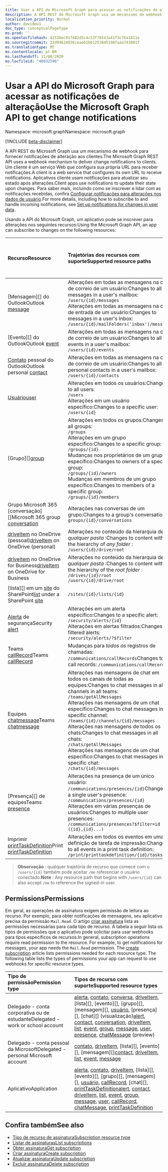 ```yaml
---
title: Usar a API do Microsoft Graph para acessar as notificações de alteração
description: A API REST do Microsoft Graph usa um mecanismo de webhook para fornecer notificações de alteração aos clientes. Um cliente é um serviço Web que configura sua própria URL para receber notificações. Aplicativos cliente usam notificações para atualizar seu estado após alterações. Para saber mais, incluindo como se inscrever e lidar com as notificações recebidas, confira Configurar notificações para alterações nos dados de usuário.
localization_priority: Normal
author: davidmu1
doc_type: conceptualPageType
ms.prod: ''
ms.openlocfilehash: 82538ec91f682d5c4c53f76543a41f3c76a1811e
ms.sourcegitcommit: 22d99624036ceaeb1b612538d5196faaa743881f
ms.translationtype: MT
ms.contentlocale: pt-BR
ms.lasthandoff: 11/06/2020
ms.locfileid: "48932596"
---
```

# <a name="use-the-microsoft-graph-api-to-get-change-notifications"></a><span data-ttu-id="22818-106">Usar a API do Microsoft Graph para acessar as notificações de alteração</span><span class="sxs-lookup"><span data-stu-id="22818-106">Use the Microsoft Graph API to get change notifications</span></span>

<span data-ttu-id="22818-107">Namespace: microsoft.graph</span><span class="sxs-lookup"><span data-stu-id="22818-107">Namespace: microsoft.graph</span></span>

[!INCLUDE [beta-disclaimer](../../includes/beta-disclaimer.md)]

<span data-ttu-id="22818-108">A API REST do Microsoft Graph usa um mecanismo de webhook para fornecer notificações de alteração aos clientes.</span><span class="sxs-lookup"><span data-stu-id="22818-108">The Microsoft Graph REST API uses a webhook mechanism to deliver change notifications to clients.</span></span> <span data-ttu-id="22818-109">Um cliente é um serviço Web que configura sua própria URL para receber notificações.</span><span class="sxs-lookup"><span data-stu-id="22818-109">A client is a web service that configures its own URL to receive notifications.</span></span> <span data-ttu-id="22818-110">Aplicativos cliente usam notificações para atualizar seu estado após alterações.</span><span class="sxs-lookup"><span data-stu-id="22818-110">Client apps use notifications to update their state upon changes.</span></span> <span data-ttu-id="22818-111">Para saber mais, incluindo como se inscrever e lidar com as notificações recebidas, confira [Configurar notificações para alterações nos dados de usuário](/graph/webhooks).</span><span class="sxs-lookup"><span data-stu-id="22818-111">For more details, including how to subscribe to and handle incoming notifications, see [Set up notifications for changes in user data](/graph/webhooks).</span></span>

<span data-ttu-id="22818-112">Usando a API do Microsoft Graph, um aplicativo pode se inscrever para alterações nos seguintes recursos:</span><span class="sxs-lookup"><span data-stu-id="22818-112">Using the Microsoft Graph API, an app can subscribe to changes on the following resources:</span></span>

| <span data-ttu-id="22818-113">**Recurso**</span><span class="sxs-lookup"><span data-stu-id="22818-113">**Resource**</span></span> | <span data-ttu-id="22818-114">**Trajetórias dos recursos com suporte**</span><span class="sxs-lookup"><span data-stu-id="22818-114">**Supported resource paths**</span></span> | <span data-ttu-id="22818-115">**Os dados do recurso podem ser incluídos nas notificações**</span><span class="sxs-lookup"><span data-stu-id="22818-115">**Resource data can be included in notifications**</span></span>                  |
|:----------------|:------------|:-----------------------------------------|
| <span data-ttu-id="22818-116">[Mensagem][] do Outlook</span><span class="sxs-lookup"><span data-stu-id="22818-116">Outlook [message][]</span></span> | <span data-ttu-id="22818-117">Alterações em todas as mensagens na caixa de correio de um usuário:</span><span class="sxs-lookup"><span data-stu-id="22818-117">Changes to all messages in a user's mailbox:</span></span> <br>`/users/{id}/messages`<br><span data-ttu-id="22818-118">Alterações em todas as mensagens na caixa de entrada de um usuário:</span><span class="sxs-lookup"><span data-stu-id="22818-118">Changes to messages in a user's Inbox:</span></span><br>`/users/{id}/mailFolders('inbox')/messages` | <span data-ttu-id="22818-119">Não</span><span class="sxs-lookup"><span data-stu-id="22818-119">No</span></span> |
| <span data-ttu-id="22818-120">[Evento][] do Outlook</span><span class="sxs-lookup"><span data-stu-id="22818-120">Outlook [event][]</span></span> | <span data-ttu-id="22818-121">Alterações em todas as mensagens na caixa de correio de um usuário:</span><span class="sxs-lookup"><span data-stu-id="22818-121">Changes to all events in a user's mailbox:</span></span><br>`/users/{id}/events` | <span data-ttu-id="22818-122">Não</span><span class="sxs-lookup"><span data-stu-id="22818-122">No</span></span> |
| <span data-ttu-id="22818-123">[Contato][] pessoal do Outlook</span><span class="sxs-lookup"><span data-stu-id="22818-123">Outlook personal [contact][]</span></span> | <span data-ttu-id="22818-124">Alterações em todas as mensagens na caixa de correio de um usuário:</span><span class="sxs-lookup"><span data-stu-id="22818-124">Changes to all personal contacts in a user's mailbox:</span></span><br>`/users/{id}/contacts` | <span data-ttu-id="22818-125">Não</span><span class="sxs-lookup"><span data-stu-id="22818-125">No</span></span> |
| <span data-ttu-id="22818-126">[Usuário][]</span><span class="sxs-lookup"><span data-stu-id="22818-126">[user][]</span></span> | <span data-ttu-id="22818-127">Alterações em todos os usuários:</span><span class="sxs-lookup"><span data-stu-id="22818-127">Changes to all users:</span></span><br>`/users` <br><span data-ttu-id="22818-128">Alterações em um usuário específico:</span><span class="sxs-lookup"><span data-stu-id="22818-128">Changes to a specific user:</span></span><br>`/users/{id}`| <span data-ttu-id="22818-129">Não</span><span class="sxs-lookup"><span data-stu-id="22818-129">No</span></span> |
| <span data-ttu-id="22818-130">[Grupo][]</span><span class="sxs-lookup"><span data-stu-id="22818-130">[group][]</span></span> | <span data-ttu-id="22818-131">Alterações em todos os grupos:</span><span class="sxs-lookup"><span data-stu-id="22818-131">Changes to all groups:</span></span><br>`/groups` <br><span data-ttu-id="22818-132">Alterações em um grupo específico:</span><span class="sxs-lookup"><span data-stu-id="22818-132">Changes to a specific group:</span></span><br>`/groups/{id}`<br><span data-ttu-id="22818-133">Mudanças nos proprietários de um grupo específico:</span><span class="sxs-lookup"><span data-stu-id="22818-133">Changes to owners of a specific group:</span></span><br>`/groups/{id}/owners`<br><span data-ttu-id="22818-134">Mudanças em membros de um grupo específico:</span><span class="sxs-lookup"><span data-stu-id="22818-134">Changes to members of a specific group:</span></span><br>`/groups/{id}/members` | <span data-ttu-id="22818-135">Não</span><span class="sxs-lookup"><span data-stu-id="22818-135">No</span></span> |
| <span data-ttu-id="22818-136">Grupo Microsoft 365 [conversação][]</span><span class="sxs-lookup"><span data-stu-id="22818-136">Microsoft 365 group [conversation][]</span></span> | <span data-ttu-id="22818-137">Alterações nas conversas de um grupo:</span><span class="sxs-lookup"><span data-stu-id="22818-137">Changes to a group's conversations:</span></span><br>`groups/{id}/conversations` | <span data-ttu-id="22818-138">Não</span><span class="sxs-lookup"><span data-stu-id="22818-138">No</span></span> |
| <span data-ttu-id="22818-139">[driveItem][] no OneDrive (pessoal)</span><span class="sxs-lookup"><span data-stu-id="22818-139">[driveItem][] on OneDrive (personal)</span></span> | <span data-ttu-id="22818-140">Alterações no conteúdo da hierarquia de _qualquer pasta_ :</span><span class="sxs-lookup"><span data-stu-id="22818-140">Changes to content within the hierarchy of _any folder_ :</span></span><br>`/users/{id}/drive/root` | <span data-ttu-id="22818-141">Não</span><span class="sxs-lookup"><span data-stu-id="22818-141">No</span></span> |
| <span data-ttu-id="22818-142">[driveItem][] no OneDrive for Business</span><span class="sxs-lookup"><span data-stu-id="22818-142">[driveItem][] on OneDrive for Business</span></span> | <span data-ttu-id="22818-143">Alterações no conteúdo da hierarquia de _qualquer pasta_ :</span><span class="sxs-lookup"><span data-stu-id="22818-143">Changes to content within the hierarchy of the _root folder_ :</span></span><br>`/drives/{id}/root`<br> `/users/{id}/drive/root` | <span data-ttu-id="22818-144">Não</span><span class="sxs-lookup"><span data-stu-id="22818-144">No</span></span> |
| <span data-ttu-id="22818-145">[lista][] em um [site][] do SharePoint</span><span class="sxs-lookup"><span data-stu-id="22818-145">[list][] under a SharePoint [site][]</span></span> | `/sites/{id}/lists/{id}` | <span data-ttu-id="22818-146">Não</span><span class="sxs-lookup"><span data-stu-id="22818-146">No</span></span> |
| <span data-ttu-id="22818-147">[Alerta][] de segurança</span><span class="sxs-lookup"><span data-stu-id="22818-147">Security [alert][]</span></span> | <span data-ttu-id="22818-148">Alterações em um alerta específico:</span><span class="sxs-lookup"><span data-stu-id="22818-148">Changes to a specific alert:</span></span><br>`/security/alerts/{id}` <br><span data-ttu-id="22818-149">Alterações em alertas filtrados:</span><span class="sxs-lookup"><span data-stu-id="22818-149">Changes to filtered alerts:</span></span><br> `/security/alerts/?$filter`| <span data-ttu-id="22818-150">Não</span><span class="sxs-lookup"><span data-stu-id="22818-150">No</span></span> |
| <span data-ttu-id="22818-151">Teams [callRecord][]</span><span class="sxs-lookup"><span data-stu-id="22818-151">Teams [callRecord][]</span></span> | <span data-ttu-id="22818-152">Mudanças para _todos os_ registros de chamadas: `/communications/callRecords`</span><span class="sxs-lookup"><span data-stu-id="22818-152">Changes to _all_ call records: `/communications/callRecords`</span></span> | <span data-ttu-id="22818-153">Não</span><span class="sxs-lookup"><span data-stu-id="22818-153">No</span></span> |
| <span data-ttu-id="22818-154">Equipes [chatmessage][]</span><span class="sxs-lookup"><span data-stu-id="22818-154">Teams [chatmessage][]</span></span> | <span data-ttu-id="22818-155">Alterações nas mensagens de chat em todos os canais de todas as equipes:</span><span class="sxs-lookup"><span data-stu-id="22818-155">Changes to chat messages in all channels in all teams:</span></span><br>`/teams/getAllMessages` <br><span data-ttu-id="22818-156">Alterações nas mensagens de um chat específico:</span><span class="sxs-lookup"><span data-stu-id="22818-156">Changes to chat messages in a specific channel:</span></span><br>`/teams/{id}/channels/{id}/messages`<br><span data-ttu-id="22818-157">Alterações nas mensagens de todos os chats:</span><span class="sxs-lookup"><span data-stu-id="22818-157">Changes to chat messages in all chats:</span></span><br>`/chats/getAllMessages` <br><span data-ttu-id="22818-158">Alterações nas mensagens de um chat específico:</span><span class="sxs-lookup"><span data-stu-id="22818-158">Changes to chat messages in a specific chat:</span></span><br>`/chats/{id}/messages` | <span data-ttu-id="22818-159">Sim</span><span class="sxs-lookup"><span data-stu-id="22818-159">Yes</span></span> |
| <span data-ttu-id="22818-160">[Presença][] de equipes</span><span class="sxs-lookup"><span data-stu-id="22818-160">Teams [presence][]</span></span> | <span data-ttu-id="22818-161">Alterações na presença de um único usuário: `/communications/presences/{id}`</span><span class="sxs-lookup"><span data-stu-id="22818-161">Changes to a single user's presence: `/communications/presences/{id}`</span></span> <br> <span data-ttu-id="22818-162">Alterações em várias presenças de usuários:</span><span class="sxs-lookup"><span data-stu-id="22818-162">Changes to multiple user presences:</span></span><br> `/communications/presences?$filter=id in ({id},{id}...)` | <span data-ttu-id="22818-163">Sim</span><span class="sxs-lookup"><span data-stu-id="22818-163">Yes</span></span> |
| <span data-ttu-id="22818-164">Imprimir [printTaskDefinition][]</span><span class="sxs-lookup"><span data-stu-id="22818-164">Print [printTaskDefinition][]</span></span> | <span data-ttu-id="22818-165">Alterações em todos os eventos em uma definição de tarefa de impressão:</span><span class="sxs-lookup"><span data-stu-id="22818-165">Changes to all events in a print task definition:</span></span><br>`/print/printtaskdefinition/{id}/tasks` | <span data-ttu-id="22818-166">Não</span><span class="sxs-lookup"><span data-stu-id="22818-166">No</span></span> |

> <span data-ttu-id="22818-167">**Observação** : qualquer trajetória de recurso que comece com o `/users/{id}` também pode aceitar `/me` referenciar o usuário conectado.</span><span class="sxs-lookup"><span data-stu-id="22818-167">**Note** : Any resource path that begins with `/users/{id}` can also accept `/me` to reference the signed-in user.</span></span>

## <a name="permissions"></a><span data-ttu-id="22818-168">Permissions</span><span class="sxs-lookup"><span data-stu-id="22818-168">Permissions</span></span>

<span data-ttu-id="22818-p103">Em geral, as operações de assinatura exigem permissão de leitura ao recurso. Por exemplo, para obter notificações de mensagens, seu aplicativo precisa da permissão `Mail.Read`. O artigo [criar assinatura](../api/subscription-post-subscriptions.md) lista as permissões necessárias para cada tipo de recurso. A tabela a seguir lista os tipos de permissões que o aplicativo pode solicitar para usar webhooks para tipos específicos de recursos.</span><span class="sxs-lookup"><span data-stu-id="22818-p103">In general, subscription operations require read permission to the resource. For example, to get notifications for messages, your app needs the `Mail.Read` permission. The [create subscription](../api/subscription-post-subscriptions.md) article lists permissions needed for each resource type. The following table lists the types of permissions your app can request to use webhooks for specific resource types.</span></span>

| <span data-ttu-id="22818-173">Tipo de permissão</span><span class="sxs-lookup"><span data-stu-id="22818-173">Permission type</span></span>                        | <span data-ttu-id="22818-174">Tipos de recurso com suporte</span><span class="sxs-lookup"><span data-stu-id="22818-174">Supported resource types</span></span>                                                      |
| :------------------------------------- | :------------------------------------------------------------------------------------ |
| <span data-ttu-id="22818-175">Delegado - conta corporativa ou de estudante</span><span class="sxs-lookup"><span data-stu-id="22818-175">Delegated - work or school account</span></span>     | <span data-ttu-id="22818-176">[alerta][], [contato][], [conversa][], [driveItem][], [lista][], [evento][], [grupo][], [mensagem][], [usuário][], [presença][], [chat][] (visualização)</span><span class="sxs-lookup"><span data-stu-id="22818-176">[alert][], [contact][], [conversation][], [driveItem][], [list][], [event][], [group][], [message][], [user][], [presence][], [chatMessage][] (preview)</span></span> |
| <span data-ttu-id="22818-177">Delegado - conta pessoal da Microsoft</span><span class="sxs-lookup"><span data-stu-id="22818-177">Delegated - personal Microsoft account</span></span> | <span data-ttu-id="22818-178">[contato][], [driveItem][], [lista][], [evento][], [mensagem][]</span><span class="sxs-lookup"><span data-stu-id="22818-178">[contact][], [driveItem][], [list][], [event][], [message][]</span></span>                                        |
| <span data-ttu-id="22818-179">Aplicativo</span><span class="sxs-lookup"><span data-stu-id="22818-179">Application</span></span>                            | <span data-ttu-id="22818-180">[alerta][], [contato][], [driveItem][], [lista][], [evento][], [grupo][], [mensagem][], [usuário][], [callRecord][], [chat][], [printTaskDefinition][]</span><span class="sxs-lookup"><span data-stu-id="22818-180">[alert][], [contact][], [driveItem][], [list][], [event][], [group][], [message][], [user][], [callRecord][], [chatMessage][], [printTaskDefinition][]</span></span>|

## <a name="see-also"></a><span data-ttu-id="22818-181">Confira também</span><span class="sxs-lookup"><span data-stu-id="22818-181">See also</span></span>

- [<span data-ttu-id="22818-182">Tipo de recurso de assinatura</span><span class="sxs-lookup"><span data-stu-id="22818-182">Subscription resource type</span></span>](subscription.md)
- [<span data-ttu-id="22818-183">Listar de assinaturas</span><span class="sxs-lookup"><span data-stu-id="22818-183">List subscriptions</span></span>](../api/subscription-list.md)
- [<span data-ttu-id="22818-184">Obter assinatura</span><span class="sxs-lookup"><span data-stu-id="22818-184">Get subscription</span></span>](../api/subscription-get.md)
- [<span data-ttu-id="22818-185">Criar assinatura</span><span class="sxs-lookup"><span data-stu-id="22818-185">Create subscription</span></span>](../api/subscription-post-subscriptions.md)
- [<span data-ttu-id="22818-186">Atualizar assinatura</span><span class="sxs-lookup"><span data-stu-id="22818-186">Update subscription</span></span>](../api/subscription-update.md)
- [<span data-ttu-id="22818-187">Excluir assinatura</span><span class="sxs-lookup"><span data-stu-id="22818-187">Delete subscription</span></span>](../api/subscription-delete.md)

[chatMessage]: ./chatmessage.md
[contato]: ./contact.md
[contact]: ./contact.md
[conversa]: ./conversation.md
[conversation]: ./conversation.md
[driveItem]: ./driveitem.md
[list]: ./list.md
[site]: ./site.md
[event]: ./event.md
[group]: ./group.md
[message]: ./message.md
[usuário]: ./user.md
[user]: ./user.md
[callRecord]: ./callrecords-callrecord.md
[alerta]: ./alert.md
[alert]: ./alert.md
[presence]: ./presence.md
[printTaskDefinition]: ./printtaskdefinition.md


